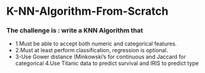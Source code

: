 # K-NN-Algorithm-From-Scratch
### The challenge is : write a KNN Algorithm that
* 1.Must be able to accept both numeric and categorical features. 
* 2.Must at least perform classification, regression is optional. 
* 3-Use Gower distance (Minkowski’s for continuous and Jaccard for categorical 4.Use Titanic data to predict survival and IRIS to predict type


 
